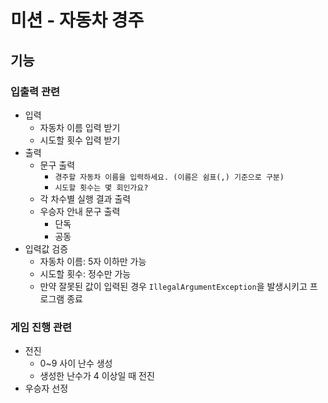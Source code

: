 # 미션 - 자동차 경주 

## 기능
### 입출력 관련
- 입력
  - 자동차 이름 입력 받기
  - 시도할 횟수 입력 받기
- 출력
  - 문구 출력
    - `경주할 자동차 이름을 입력하세요. (이름은 쉼표(,) 기준으로 구분)`
    - `시도할 횟수는 몇 회인가요?`
  - 각 차수별 실행 결과 출력
  - 우승자 안내 문구 출력
    - 단독
    - 공동
- 입력값 검증
  - 자동차 이름: 5자 이하만 가능
  - 시도할 횟수: 정수만 가능
  - 만약 잘못된 값이 입력된 경우 `IllegalArgumentException`을 발생시키고 프로그램 종료

### 게임 진행 관련
- 전진
  - 0~9 사이 난수 생성
  - 생성한 난수가 4 이상일 때 전진
- 우승자 선정